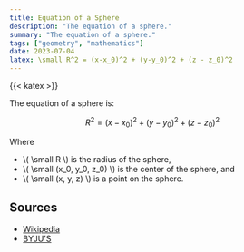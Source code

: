 ```yaml
---
title: Equation of a Sphere
description: "The equation of a sphere."
summary: "The equation of a sphere."
tags: ["geometry", "mathematics"]
date: 2023-07-04
latex: \small R^2 = (x-x_0)^2 + (y-y_0)^2 + (z - z_0)^2
---
```


{{< katex >}}

The equation of a sphere is:

$$ R^2 = (x-x_0)^2 + (y-y_0)^2 + (z - z_0)^2 $$

Where

* \\( \small R \\) is the radius of the sphere,
* \\( \small (x_0, y_0, z_0) \\) is the center of the sphere, and
* \\( \small (x, y, z) \\) is a point on the sphere.


## Sources

- [Wikipedia](https://en.wikipedia.org/wiki/Sphere#Equations)
- [BYJU'S](https://byjus.com/maths/equation-of-sphere/)